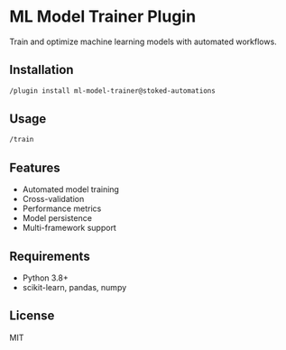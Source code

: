 # ML Model Trainer Plugin

Train and optimize machine learning models with automated workflows.

## Installation

```bash
/plugin install ml-model-trainer@stoked-automations
```

## Usage

```bash
/train
```

## Features

- Automated model training
- Cross-validation
- Performance metrics
- Model persistence
- Multi-framework support

## Requirements

- Python 3.8+
- scikit-learn, pandas, numpy

## License

MIT
